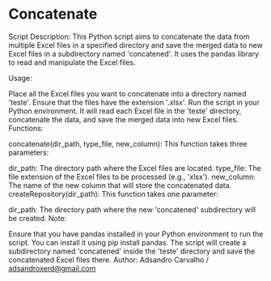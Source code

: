 # Concatenate

Script Description:
This Python script aims to concatenate the data from multiple Excel files in a specified directory and save the merged data to new Excel files in a subdirectory named 'concatened'. It uses the pandas library to read and manipulate the Excel files.

Usage:

Place all the Excel files you want to concatenate into a directory named 'teste'. Ensure that the files have the extension '.xlsx'.
Run the script in your Python environment. It will read each Excel file in the 'teste' directory, concatenate the data, and save the merged data into new Excel files.
Functions:

concatenate(dir_path, type_file, new_column): This function takes three parameters:

dir_path: The directory path where the Excel files are located.
type_file: The file extension of the Excel files to be processed (e.g., 'xlsx').
new_column: The name of the new column that will store the concatenated data.
createRepository(dir_path): This function takes one parameter:

dir_path: The directory path where the new 'concatened' subdirectory will be created.
Note:

Ensure that you have pandas installed in your Python environment to run the script. You can install it using pip install pandas.
The script will create a subdirectory named 'concatened' inside the 'teste' directory and save the concatenated Excel files there.
Author:
Adsandro Carvalho / adsandroxerd@gmail.com
